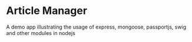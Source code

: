# Article Manager

A demo app illustrating the usage of express, mongoose, passportjs, swig and other modules in nodejs
